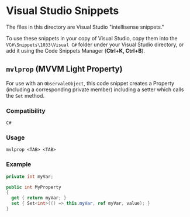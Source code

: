 # Visual Studio Snippets

The files in this directory are Visual Studio "intellisense snippets."

To use these snippets in your copy of Visual Studio, copy them into the `VC#\Snippets\1033\Visual C#` folder under your Visual Studio directory, or add it using the Code Snippets Manager (**Ctrl+K, Ctrl+B**).


## `mvlprop` (MVVM Light Property)

For use with an `ObservaleObject`, this code snippet creates a Property (including a corresponding private member) including a setter which calls the `Set` method.

### Compatibility
`C#`

### Usage
`mvlprop <TAB> <TAB>`

### Example
```c#
private int myVar;

public int MyProperty
{
  get { return myVar; }
  set { Set<int>(() => this.myVar, ref myVar, value); }
}
```
